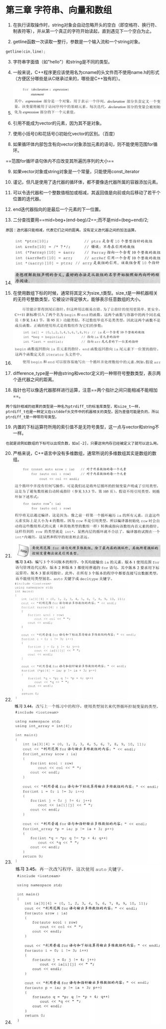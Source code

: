 # 第三章 字符串、向量和数组

1. 在执行读取操作时，string对象会自动忽略开头的空白（即空格符、换行符、制表符等），并从第一个真正的字符开始读起，直到遇见下一个空白为止。

2.  getline函数一次读取一整行，参数是一个输入流和一个string对象。

   ```cpp
   getline(cin,line);
   ```

3. 字符串字面值（如"hello"）和string是不同的类型。 

4.  一般来说，C++程序更应该使用名为cname的头文件而不使用name.h的形式（方便区分哪些是从C继承过来的，哪些是C++独有的）。

5.  <img src=".\pic\pic1.png" style="zoom: 67%;" />

6.  引用不能成为vector的元素，因为其不是对象。

7.  使用小括号()和花括号{}初始化vector的区别。（百度）

8.  如果循环体内部包含有向vector对象添加元素的语句，则不能使用范围for循环。

   ==范围for循环语句体内不应改变其所遍历序列的大小==

9.  如果vector对象或string对象是一个常量，只能使用const_iterator

10.  谨记，但凡是使用了迭代器的循环体，都不要像迭代器所属的容器添加元素。

11.   可以令迭代器和一个整数值相加或相减，其返回值是向前或向后移动了若干个位置的迭代器。

12.  end迭代器指向的是最后一个元素的下一位置。

13.  二分查找要用==mid=beg+(end-beg)/2==;而不是mid=(beg+end)/2;

    原因：迭代器只能相减，代表它们之间的距离。没有定义迭代器之间的加法运算。

14.  <img src=".\pic\pic2.png" style="zoom: 67%;" />

15.  在使用数组下标的时候，通常将其定义为size_t类型。size_t是一种机器相关的无符号整数类型，它被设计得足够大，能够表示任意数组的大小。

16.  <img src=".\pic\pic3.png" style="zoom: 67%;" />

17.  difference_type是一种由string和vector定义的一种带符号整数类型，表示两个迭代器之间的距离。

18.  指针也可以像迭代器那样进行运算，注意==两个指针之间只能相减不能相加==。

    两个指针相减的结果的类型是一种名为ptrdiff_t的标准库类型，和size_t一样，ptrdiff_t也是一种定义在cstddef头文件中的机器相关的类型。因为差值可能是负的，所以ptrdiff_t是一种带符号类型。

19.  内置的下标运算符所用的索引值不是无符号类型，这一点与vector和string不一样。

    也就是说例如数组的下标可以出现负数，如a[-2]，只要这块内存已经被定义了就可以这么用。

20.  严格来说，C++语言中没有多维数组，通常所说的多维数组其实是数组的数组。

21.  <img src=".\pic\pic4.png" style="zoom: 60%;" />

22.  <img src=".\pic\pic5.png" style="zoom:80%;" />

23.  <img src=".\pic\pic6.png" style="zoom:80%;" />

24.  <img src=".\pic\pic7.png" style="zoom:80%;" />